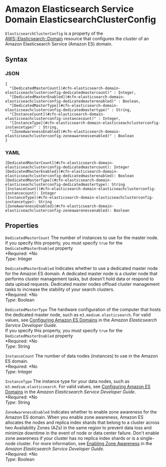 # Amazon Elasticsearch Service Domain ElasticsearchClusterConfig<a name="aws-properties-elasticsearch-domain-elasticsearchclusterconfig"></a>

`ElasticsearchClusterConfig` is a property of the [AWS::Elasticsearch::Domain](aws-resource-elasticsearch-domain.md) resource that configures the cluster of an Amazon Elasticsearch Service \(Amazon ES\) domain\.

## Syntax<a name="w3ab2c21c14d882b5"></a>

### JSON<a name="aws-properties-elasticsearch-domain-elasticsearchclusterconfig-syntax.json"></a>

```
{
  "[DedicatedMasterCount](#cfn-elasticsearch-domain-elasticseachclusterconfig-dedicatedmastercount)" : Integer,
  "[DedicatedMasterEnabled](#cfn-elasticsearch-domain-elasticseachclusterconfig-dedicatedmasterenabled)" : Boolean,
  "[DedicatedMasterType](#cfn-elasticsearch-domain-elasticseachclusterconfig-dedicatedmastertype)" : String,
  "[InstanceCount](#cfn-elasticsearch-domain-elasticseachclusterconfig-instancecount)" : Integer,
  "[InstanceType](#cfn-elasticsearch-domain-elasticseachclusterconfig-instancetype)" : String,
  "[ZoneAwarenessEnabled](#cfn-elasticsearch-domain-elasticseachclusterconfig-zoneawarenessenabled)" : Boolean
}
```

### YAML<a name="aws-properties-elasticsearch-domain-elasticsearchclusterconfig-syntax.yaml"></a>

```
[DedicatedMasterCount](#cfn-elasticsearch-domain-elasticseachclusterconfig-dedicatedmastercount): Integer
[DedicatedMasterEnabled](#cfn-elasticsearch-domain-elasticseachclusterconfig-dedicatedmasterenabled): Boolean
[DedicatedMasterType](#cfn-elasticsearch-domain-elasticseachclusterconfig-dedicatedmastertype): String
[InstanceCount](#cfn-elasticsearch-domain-elasticseachclusterconfig-instancecount): Integer
[InstanceType](#cfn-elasticsearch-domain-elasticseachclusterconfig-instancetype): String
[ZoneAwarenessEnabled](#cfn-elasticsearch-domain-elasticseachclusterconfig-zoneawarenessenabled): Boolean
```

## Properties<a name="w3ab2c21c14d882b7"></a>

`DedicatedMasterCount`  <a name="cfn-elasticsearch-domain-elasticseachclusterconfig-dedicatedmastercount"></a>
The number of instances to use for the master node\.  
If you specify this property, you must specify `true` for the `DedicatedMasterEnabled` property  
*Required: *No  
*Type*: Integer

`DedicatedMasterEnabled`  <a name="cfn-elasticsearch-domain-elasticseachclusterconfig-dedicatedmasterenabled"></a>
Indicates whether to use a dedicated master node for the Amazon ES domain\. A dedicated master node is a cluster node that performs cluster management tasks, but doesn't hold data or respond to data upload requests\. Dedicated master nodes offload cluster management tasks to increase the stability of your search clusters\.  
*Required: *No  
*Type*: Boolean

`DedicatedMasterType`  <a name="cfn-elasticsearch-domain-elasticseachclusterconfig-dedicatedmastertype"></a>
The hardware configuration of the computer that hosts the dedicated master node, such as `m3.medium.elasticsearch`\. For valid values, see [Configuring Amazon ES Domains](http://docs.aws.amazon.com/elasticsearch-service/latest/developerguide/es-createupdatedomains.html#es-createdomains-configure-cluster-cli) in the *Amazon Elasticsearch Service Developer Guide*\.  
If you specify this property, you must specify `true` for the `DedicatedMasterEnabled` property  
*Required: *No  
*Type*: String

`InstanceCount`  <a name="cfn-elasticsearch-domain-elasticseachclusterconfig-instancecount"></a>
The number of data nodes \(instances\) to use in the Amazon ES domain\.  
*Required: *No  
*Type*: Integer

`InstanceType`  <a name="cfn-elasticsearch-domain-elasticseachclusterconfig-instancetype"></a>
The instance type for your data nodes, such as `m3.medium.elasticsearch`\. For valid values, see [Configuring Amazon ES Domains](http://docs.aws.amazon.com/elasticsearch-service/latest/developerguide/es-createupdatedomains.html#es-createdomains-configure-cluster-cli) in the *Amazon Elasticsearch Service Developer Guide*\.  
*Required: *No  
*Type*: String

`ZoneAwarenessEnabled`  <a name="cfn-elasticsearch-domain-elasticseachclusterconfig-zoneawarenessenabled"></a>
Indicates whether to enable zone awareness for the Amazon ES domain\. When you enable zone awareness, Amazon ES allocates the nodes and replica index shards that belong to a cluster across two Availability Zones \(AZs\) in the same region to prevent data loss and minimize downtime in the event of node or data center failure\. Don't enable zone awareness if your cluster has no replica index shards or is a single\-node cluster\. For more information, see [Enabling Zone Awareness](http://docs.aws.amazon.com/elasticsearch-service/latest/developerguide/es-managedomains.html#es-managedomains-zoneawareness) in the *Amazon Elasticsearch Service Developer Guide*\.  
*Required: *No  
*Type*: Boolean